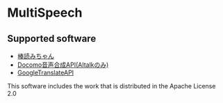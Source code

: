 # MultiSpeech
## Supported software
- [棒読みちゃん](http://chi.usamimi.info/Program/Application/BouyomiChan/) 
- [Docomo音声合成API(AItalkのみ)](https://dev.smt.docomo.ne.jp/?p=docs.api.page&api_name=text_to_speech&p_name=api_usage_scenario)
- [GoogleTranslateAPI](https://translate.google.com/)

This software includes the work that is distributed in the Apache License 2.0